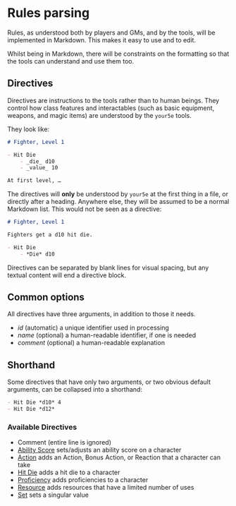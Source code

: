 Rules parsing
=============

Rules, as understood both by players and GMs, and by the tools, will be
implemented in Markdown. This makes it easy to use and to edit.

Whilst being in Markdown, there will be constraints on the formatting so
that the tools can understand and use them too.


## Directives

Directives are instructions to the tools rather than to human beings. They
control how class features and interactables (such as basic equipment,
weapons, and magic items) are understood by the `your5e` tools.

They look like:

```markdown
# Fighter, Level 1

- Hit Die
    - _die_ d10
    - _value_ 10

At first level, …
```

The directives will **only** be understood by `your5e` at the first thing in a
file, or directly after a heading. Anywhere else, they will be assumed to be
a normal Markdown list. This would not be seen as a directive:

```markdown
# Fighter, Level 1

Fighters get a d10 hit die.

- Hit Die
    - *Die* d10
````

Directives can be separated by blank lines for visual spacing, but any textual
content will end a directive block.


## Common options

All directives have three arguments, in addition to those it needs.

- *id* (automatic) a unique identifier used in processing
- *name* (optional) a human-readable identifier, if one is needed
- *comment* (optional) a human-readable explanation


## Shorthand

Some directives that have only two arguments, or two obvious default
arguments, can be collapsed into a shorthand:

```markdown
- Hit Die *d10* 4
- Hit Die *d12*
```


### Available Directives

- Comment (entire line is ignored)
- [Ability Score](directives/ability_score.md) sets/adjusts an ability score
  on a character
- [Action](directives/action.md) adds an Action, Bonus Action, or Reaction
  that a character can take
- [Hit Die](directives/hit_die.md) adds a hit die to a character
- [Proficiency](directives/proficiency.md) adds proficiencies to a character
- [Resource](directives/resource.md) adds resources that have a limited number
  of uses
- [Set](directives/set.md) sets a singular value
